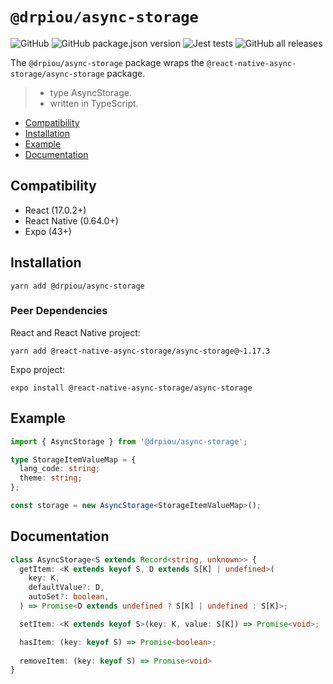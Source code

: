 # `@drpiou/async-storage`

![GitHub](https://img.shields.io/github/license/drpiou/async-storage)
![GitHub package.json version](https://img.shields.io/github/package-json/v/drpiou/async-storage)
![Jest tests](https://img.shields.io/badge/stage-experimental-important)
![GitHub all releases](https://img.shields.io/github/downloads/drpiou/async-storage/total)

The `@drpiou/async-storage` package wraps the `@react-native-async-storage/async-storage` package.

> - type AsyncStorage.
> - written in TypeScript.

<!--ts-->

- [Compatibility](compatibility)
- [Installation](#installation)
- [Example](#example)
- [Documentation](#documentation)

<!--te-->

## Compatibility

- React (17.0.2+)
- React Native (0.64.0+)
- Expo (43+)

## Installation

```shell
yarn add @drpiou/async-storage
```

### Peer Dependencies

React and React Native project:

```shell
yarn add @react-native-async-storage/async-storage@~1.17.3
```

Expo project:

```shell
expo install @react-native-async-storage/async-storage
```

## Example

```typescript jsx
import { AsyncStorage } from '@drpiou/async-storage';

type StorageItemValueMap = {
  lang_code: string;
  theme: string;
};

const storage = new AsyncStorage<StorageItemValueMap>();
```

## Documentation

```typescript
class AsyncStorage<S extends Record<string, unknown>> {
  getItem: <K extends keyof S, D extends S[K] | undefined>(
    key: K,
    defaultValue?: D,
    autoSet?: boolean,
  ) => Promise<D extends undefined ? S[K] | undefined : S[K]>;

  setItem: <K extends keyof S>(key: K, value: S[K]) => Promise<void>;

  hasItem: (key: keyof S) => Promise<boolean>;
  
  removeItem: (key: keyof S) => Promise<void>
}
```
